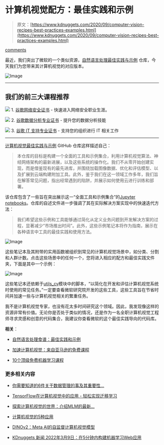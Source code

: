 # 计算机视觉配方：最佳实践和示例

> 原文：[https://www.kdnuggets.com/2020/09/computer-vision-recipes-best-practices-examples.html](https://www.kdnuggets.com/2020/09/computer-vision-recipes-best-practices-examples.html)

[comments](#comments)

最近，我们突出了微软的一个类似资源，[自然语言处理最佳实践与示例](/2020/05/natural-language-processing-recipes-best-practices-examples.html) 仓库，今天我们为您带来其计算机视觉的对应版本。

![Image](../Images/241a127c6b1e7b041c834541ba4e5e6c.png)

* * *

## 我们的前三大课程推荐

![](../Images/0244c01ba9267c002ef39d4907e0b8fb.png) 1\. [谷歌网络安全证书](https://www.kdnuggets.com/google-cybersecurity) - 快速进入网络安全职业生涯。

![](../Images/e225c49c3c91745821c8c0368bf04711.png) 2\. [谷歌数据分析专业证书](https://www.kdnuggets.com/google-data-analytics) - 提升您的数据分析技能

![](../Images/0244c01ba9267c002ef39d4907e0b8fb.png) 3\. [谷歌 IT 支持专业证书](https://www.kdnuggets.com/google-itsupport) - 支持您的组织进行 IT 相关工作

* * *

[计算机视觉最佳实践与示例](https://github.com/microsoft/computervision-recipes) GitHub 仓库这样描述自己：

> 本仓库的目标是构建一个全面的工具和示例集合，利用计算机视觉算法、神经网络架构的最新进展，以及这些系统的操作化。我们不从零开始创建实现，而是借鉴现有的最先进库，并围绕加载图像数据、优化和评估模型、以及扩展到云端构建附加工具。此外，鉴于我们在这一领域工作多年，我们旨在解答常见问题，指出经常遇到的陷阱，并展示如何使用云进行训练和部署。

该仓库包含了一些旨在突出展示这一“全面工具和示例集合”的[Jupyter notebooks](https://github.com/microsoft/computervision-recipes/blob/master/scenarios)。仓库的自述文件进一步强调了其在实际解决方案实现中的快速迭代方法：

> 我们希望这些示例和工具能够通过简化从定义业务问题到开发解决方案的过程，显著减少“市场推出时间”。此外，这些示例笔记本将作为指南，展示在各种语言中工具的最佳实践和使用方法。

![Image](../Images/5bc3a8fb9fe896f3b2734448222daded.png)

这些笔记本及其附带的实用函数被组织到常见的计算机视觉场景中，如分类、分割和人群计数。点击这些场景中的任何一个，您将进入相应的配方和最佳实践文件夹，下面是其中一个示例：

![Image](../Images/7e558a28b9dafcf466fa05bc1785c42e.png)

这些笔记本还依赖于[utils_cv](https://github.com/microsoft/computervision-recipes/blob/master/utils_cv)模块中的脚本，“以简化在开发和评估计算机视觉系统时使用的常见任务。”一定要查看微软研究院开发的这些工具，这些工具旨在节省时间并加速一些与计算机视觉相关的繁重任务。

我不是计算机视觉专家，也没有花太多时间研究这个领域。因此，我发现像这样的资源非常有价值。无论你是否处于类似的情况，还是作为一名全职计算机视觉工程师寻求灵感和创意的代码集合，我建议你查看微软的这个最佳实践导向的代码库。

**相关**：

+   [自然语言处理食谱：最佳实践和示例](/2020/05/natural-language-processing-recipes-best-practices-examples.html)

+   [加速计算机视觉：来自亚马逊的免费课程](/2020/08/accelerated-computer-vision-free-course-amazon.html)

+   [10个顶级免费机器学习课程](/2019/12/10-free-top-notch-courses-machine-learning.html)

### 更多相关内容

+   [你需要知道的6件关于数据管理的事及其重要性…](https://www.kdnuggets.com/2022/05/6-things-need-know-data-management-matters-computer-vision.html)

+   [TensorFlow在计算机视觉中的应用 - 轻松实现迁移学习](https://www.kdnuggets.com/2022/01/tensorflow-computer-vision-transfer-learning-made-easy.html)

+   [探索计算机视觉的世界：介绍MLM的最新…](https://www.kdnuggets.com/2024/01/mlm-discover-the-world-of-computer-vision-ebook)

+   [计算机视觉的5种应用](https://www.kdnuggets.com/2022/03/5-applications-computer-vision.html)

+   [DINOv2：Meta AI的自监督计算机视觉模型](https://www.kdnuggets.com/2023/05/dinov2-selfsupervised-computer-vision-models-meta-ai.html)

+   [KDnuggets 新闻 2022年3月9日：在5分钟内构建机器学习Web应用](https://www.kdnuggets.com/2022/n10.html)
